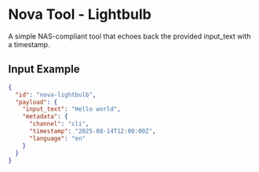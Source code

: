 # Nova Tool - Lightbulb
A simple NAS-compliant tool that echoes back the provided input_text with a timestamp.

## Input Example
```json
{
  "id": "nova-lightbulb",
  "payload": {
    "input_text": "Hello world",
    "metadata": {
      "channel": "cli",
      "timestamp": "2025-08-14T12:00:00Z",
      "language": "en"
    }
  }
}